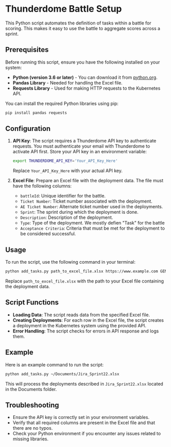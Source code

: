 # Thunderdome Battle Setup

This Python script automates the definition of tasks within a battle for scoring. This makes it easy to use the battle to aggregate scores across a sprint.

## Prerequisites

Before running this script, ensure you have the following installed on your system:

- **Python (version 3.6 or later)** - You can download it from [python.org](https://www.python.org/downloads/).
- **Pandas Library** - Needed for handling the Excel file.
- **Requests Library** - Used for making HTTP requests to the Kubernetes API.

You can install the required Python libraries using pip:

```bash
pip install pandas requests
```

## Configuration

1. **API Key**: The script requires a Thunderdome API key to authenticate requests. You must authenticate your email with Thunderdome to activate API first. Store your API key in an environment variable:

    ```bash
    export THUNDERDOME_API_KEY='Your_API_Key_Here'
    ```

    Replace `Your_API_Key_Here` with your actual API key.

2. **Excel File**: Prepare an Excel file with the deployment data. The file must have the following columns:
   - `battleId`: Unique identifier for the battle.
   - `Ticket Number`: Ticket number associated with the deployment.
   - `AE Ticket Number`: Alternate ticket number used in the deployments.
   - `Sprint`: The sprint during which the deployment is done.
   - `Description`: Description of the deployment.
   - `Type`: Type of the deployment. We mostly defien "Task" for the battle
   - `Acceptance Criteria`: Criteria that must be met for the deployment to be considered successful.

## Usage

To run the script, use the following command in your terminal:

```bash
python add_tasks.py path_to_excel_file.xlsx https://www.example.com GENERICPREFIX

```

Replace `path_to_excel_file.xlsx` with the path to your Excel file containing the deployment data.

## Script Functions

- **Loading Data**: The script reads data from the specified Excel file.
- **Creating Deployments**: For each row in the Excel file, the script creates a deployment in the Kubernetes system using the provided API.
- **Error Handling**: The script checks for errors in API response and logs them.

## Example

Here is an example command to run the script:

```bash
python add_tasks.py ~/Documents/Jira_Sprint22.xlsx
```

This will process the deployments described in `Jira_Sprint22.xlsx` located in the Documents folder.

## Troubleshooting

- Ensure the API key is correctly set in your environment variables.
- Verify that all required columns are present in the Excel file and that there are no typos.
- Check your Python environment if you encounter any issues related to missing libraries.
